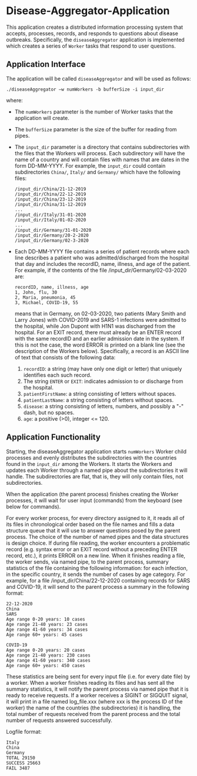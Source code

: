 # Disease-Aggregator-Application

This application creates a distributed information processing system that accepts, processes, records, and responds to questions about disease outbreaks. Specifically, the ```diseaseAggregator``` application is implemented which creates a series of ```Worker``` tasks that respond to user questions.

## Application Interface

The application will be called ```diseaseAggregator``` and will be used as follows:

```
./diseaseAggregator –w numWorkers -b bufferSize -i input_dir
```

where:
* The ```numWorkers``` parameter is the number of Worker tasks that the application will create.
* The ```bufferSize``` parameter is the size of the buffer for reading from pipes.
* The ```input_dir``` parameter is a directory that contains subdirectories with the files that the Workers will process. Each subdirectory will have the name of a country and will contain files with names that are dates in the form DD-MM-YYYY. For example, the ```input_dir``` could contain subdirectories ```China/```, ```Italy/``` and ```Germany/``` which have the following files:
  ```
  /input_dir/China/21-12-2019
  /input_dir/China/22-12-2019
  /input_dir/China/23-12-2019
  /input_dir/China/31-12-2019
  ...
  /input_dir/Italy/31-01-2020
  /input_dir/Italy/01-02-2020
  ...
  /input_dir/Germany/31-01-2020
  /input_dir/Germany/20-2-2020
  /input_dir/Germany/02-3-2020
  ```
* Each DD-MM-YYYY file contains a series of patient records where each line describes a patient who was admitted/discharged from the hospital that day and includes the recordID, name, illness, and age of the patient. For example, if the contents of the file /input_dir/Germany/02-03-2020 are:
  ```
  recordID, name, illness, age
  1, John, flu, 30
  2, Maria, pneumonia, 45
  3, Michael, COVID-19, 55
  ```
  means that in Germany, on 02-03-2020, two patients (Mary Smith and Larry Jones) with COVID-2019 and SARS-1 infections were admitted to the hospital, while Jon Dupont with H1N1 was discharged from the hospital. For an EXIT record, there must already be an ENTER record with the same recordID and an earlier admission date in the system. If this is not the case, the word ERROR is printed on a blank line (see the description of the Workers below).  Specifically, a record is an ASCII line of text that consists of the following data:
 
  1. ```recordID```: a string (may have only one digit or letter) that uniquely identifies each such record.
  2. The string ```ENTER``` or ```EXIT```: indicates admission to or discharge from the hospital.
  3. ```patientFirstName```: a string consisting of letters without spaces.
  4. ```patientLastName```: a string consisting of letters without spaces.
  5. ```disease```: a string consisting of letters, numbers, and possibly a "-" dash, but no spaces.
  6. ```age```: a positive (>0), integer <= 120.

## Application Functionality 

Starting, the diseaseAggregator application starts ```numWorkers``` Worker child processes and evenly distributes the subdirectories with the countries found in the ```input_dir``` among the Workers. It starts the Workers and updates each Worker through a named pipe about the subdirectories it will handle. The subdirectories are flat, that is, they will only contain files, not subdirectories.

When the application (the parent process) finishes creating the Worker processes, it will wait for user input (commands) from the keyboard (see below for commands).

For every worker process, for every directory assigned to it, it reads all of its files in chronological order based on the file names and fills a data structure queue that it will use to answer questions posed by the parent process. The choice of the number of named pipes and the data structures is design choice. If during file reading, the worker encounters a problematic record (e.g. syntax error or an EXIT record without a preceding ENTER record, etc.), it prints ERROR on a new line. When it finishes reading a file, the worker sends, via named pipe, to the parent process, summary statistics of the file containing the following information: for each infection, in the specific country, it sends the number of cases by age category. For example, for a file /input_dir/China/22-12-2020 containing records for SARS and COVID-19, it will send to the parent process a summary in the following format: 

  ```
  22-12-2020
  China
  SARS
  Age range 0-20 years: 10 cases
  Age range 21-40 years: 23 cases
  Age range 41-60 years: 34 cases
  Age range 60+ years: 45 cases
  
  COVID-19
  Age range 0-20 years: 20 cases
  Age range 21-40 years: 230 cases
  Age range 41-60 years: 340 cases
  Age range 60+ years: 450 cases
  ```

These statistics are being sent for every input file (i.e. for every date file) by a worker. When a worker finishes reading its files and has sent all the summary statistics, it will notify the parent process via named pipe that it is ready to receive requests. If a worker receives a SIGINT or SIGQUIT signal, it will print in a file named log_file.xxx (where xxx is the process ID of the worker) the name of the countries (the subdirectories) it is handling, the total number of requests received from the parent process and the total number of requests answered successfully. 

Logfile format:

  ```
  Italy
  China
  Germany
  TOTAL 29150
  SUCCESS 25663
  FAIL 3487
  ```


